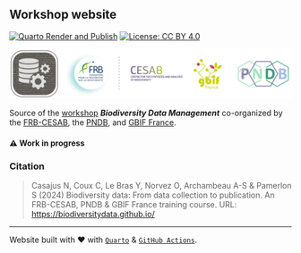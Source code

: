 ## Workshop website

<!-- badges: start -->
[![Quarto Render and Publish](https://github.com/biodiversitydata/biodiversitydata.github.io/actions/workflows/render-website.yaml/badge.svg)](https://github.com/biodiversitydata/biodiversitydata.github.io/actions/workflows/render-website.yaml)
[![License: CC BY 4.0](https://img.shields.io/badge/License-CC%20BY%204.0-green.svg)](https://choosealicense.com/licenses/cc-by-4.0/)
<!-- badges: end -->


![](https://raw.githubusercontent.com/biodiversitydata/.github/main/profile/banner-biodiversitydata_150dpi.png)


Source of the [workshop](https://biodiversitydata.github.io/) **_Biodiversity Data Management_**
co-organized by the 
[FRB-CESAB](https://www.fondationbiodiversite.fr/en/about-the-foundation/le-cesab/),
the [PNDB](https://www.pndb.fr/), and [GBIF France](http://www.gbif.fr/).



#### ⚠️ **Work in progress**


### Citation

> Casajus N, Coux C, Le Bras Y, Norvez O, Archambeau A-S  & Pamerlon S (2024) Biodiversity data: From data collection to publication. An FRB-CESAB, PNDB & GBIF France training course. URL: <https://biodiversitydata.github.io/>


<hr />

Website built with :heart: with 
[`Quarto`](https://quarto.org/) & 
[`GitHub Actions`](https://github.com/features/actions).
